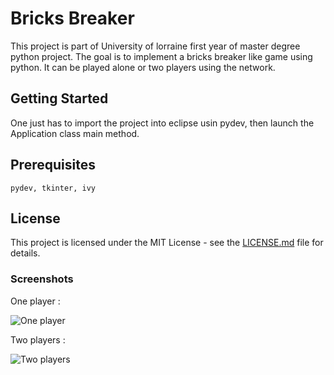 # Bricks Breaker

This project is part of University of lorraine first year of master degree python project. The goal is to implement a bricks breaker like game using python. It can be played alone or two players using the network. 

## Getting Started

One just has to import the project into eclipse usin pydev, then launch the Application class main method.

## Prerequisites

```
pydev, tkinter, ivy 
```

## License

This project is licensed under the MIT License - see the [LICENSE.md](LICENSE.md) file for details.

### Screenshots

One player :

![One player](https://github.com/dusby/BricksBreaker/blob/master/screenshots/onePlayer.png)

Two players :

![Two players](https://github.com/dusby/BricksBreaker/blob/master/screenshots/twoPlayers.png)
